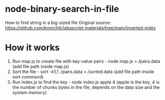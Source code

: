 # node-binary-search-in-file
How to find string in a big-sized file
Original source: https://github.com/koorchik/jabascript-materials/tree/main/inverted-index
# How it works
1. Run map.js to create file with key-value pairs - node map.js >./pairs.data (add file path inside map.js)
2. Sort the file - sort -k1,1 ./pairs.data >./sorted.data (add file path inside sort command)
3. Run index.js to find the key - node index.js apple 4 (apple is the key, 4 is the number of chunks bytes in the file, depends on the data size and the system memory)
